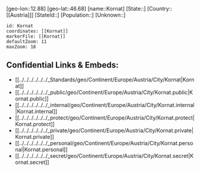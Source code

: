 ﻿---
location: [46.68,12.88]
mapzoom: [7,12] 
mapmarker: city 
type: City
tags:
- geo/City


SpocWebEntityId: 31575
isDeleted: false
confidential: public

---
[geo-lon::12.88]
[geo-lat::46.68]
[name::Kornat]
[State::]
[Country::[[Austria]]]
[StateId::]
[Population::]
[Unknown::]


```leaflet
id: Kornat
coordinates: [[Kornat]]
markerFile: [[Kornat]]
defaultZoom: 11 
maxZoom: 18
```


## Confidential Links & Embeds: 
- [[../../../../../../_Standards/geo/Continent/Europe/Austria/City/Kornat|Kornat]] 
- [[../../../../../../_public/geo/Continent/Europe/Austria/City/Kornat.public|Kornat.public]] 
- [[../../../../../../_internal/geo/Continent/Europe/Austria/City/Kornat.internal|Kornat.internal]] 
- [[../../../../../../_protect/geo/Continent/Europe/Austria/City/Kornat.protect|Kornat.protect]] 
- [[../../../../../../_private/geo/Continent/Europe/Austria/City/Kornat.private|Kornat.private]] 
- [[../../../../../../_personal/geo/Continent/Europe/Austria/City/Kornat.personal|Kornat.personal]] 
- [[../../../../../../_secret/geo/Continent/Europe/Austria/City/Kornat.secret|Kornat.secret]] 
